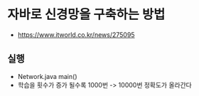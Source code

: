 # 자바로 신경망을 구축하는 방법
* https://www.itworld.co.kr/news/275095


## 실행
* Network.java main()
* 학습을 횟수가 증가 될수록 1000번 -> 10000번 정확도가 올라간다 